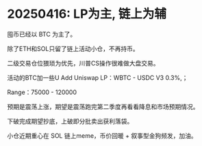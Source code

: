 # 20250416: LP为主, 链上为辅

囤币已经以 BTC 为主了。

除了ETH和SOL只留了链上活动小仓，不再持币。



二级交易仓位猥琐为优先，川普CS操作很难做大盘交易。

活动的BTC加一些U Add Uniswap LP：WBTC - USDC V3 0.3%,；

Range：75000 - 120000&#x20;

预期是震荡上涨，期望是震荡跑完第二季度再看看降息和市场预期情况。

下破完成期望抄底，上破即分批卖出获利落袋。



小仓近期重心在 SOL 链上meme，币价回暖 + 叙事型金狗频发，加油。
